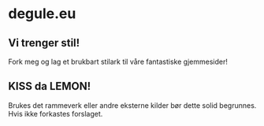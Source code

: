 # degule.eu


## Vi trenger stil!

Fork meg og lag et brukbart stilark til våre fantastiske gjemmesider!

## KISS da LEMON!

Brukes det rammeverk eller andre eksterne kilder bør dette solid begrunnes. Hvis ikke forkastes forslaget.
